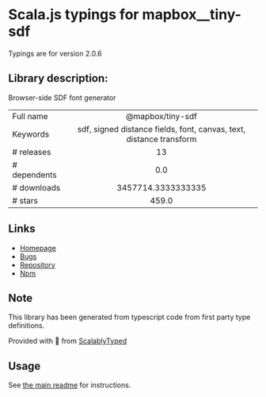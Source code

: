 
# Scala.js typings for mapbox__tiny-sdf

Typings are for version 2.0.6

## Library description:
Browser-side SDF font generator

|                    |                 |
| ------------------ | :-------------: |
| Full name          | @mapbox/tiny-sdf |
| Keywords           | sdf, signed distance fields, font, canvas, text, distance transform |
| # releases         | 13 |
| # dependents       | 0.0 |
| # downloads        | 3457714.3333333335 |
| # stars            | 459.0 |

## Links
- [Homepage](https://github.com/mapbox/tiny-sdf#readme)
- [Bugs](https://github.com/mapbox/tiny-sdf/issues)
- [Repository](https://github.com/mapbox/tiny-sdf)
- [Npm](https://www.npmjs.com/package/%40mapbox%2Ftiny-sdf)
    


## Note
This library has been generated from typescript code from first party type definitions.

Provided with :purple_heart: from [ScalablyTyped](https://github.com/oyvindberg/ScalablyTyped)

## Usage
See [the main readme](../../readme.md) for instructions.


